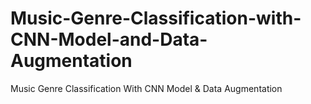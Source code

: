 # Music-Genre-Classification-with-CNN-Model-and-Data-Augmentation
Music Genre Classification With CNN Model &amp; Data Augmentation
